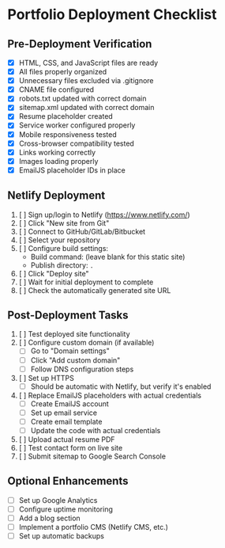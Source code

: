 # Portfolio Deployment Checklist

## Pre-Deployment Verification

- [x] HTML, CSS, and JavaScript files are ready
- [x] All files properly organized
- [x] Unnecessary files excluded via .gitignore
- [x] CNAME file configured 
- [x] robots.txt updated with correct domain
- [x] sitemap.xml updated with correct domain
- [x] Resume placeholder created
- [x] Service worker configured properly
- [x] Mobile responsiveness tested
- [x] Cross-browser compatibility tested
- [x] Links working correctly
- [x] Images loading properly
- [x] EmailJS placeholder IDs in place

## Netlify Deployment

1. [ ] Sign up/login to Netlify (https://www.netlify.com/)
2. [ ] Click "New site from Git"
3. [ ] Connect to GitHub/GitLab/Bitbucket
4. [ ] Select your repository
5. [ ] Configure build settings:
   - Build command: (leave blank for this static site)
   - Publish directory: `.`
6. [ ] Click "Deploy site"
7. [ ] Wait for initial deployment to complete
8. [ ] Check the automatically generated site URL

## Post-Deployment Tasks

1. [ ] Test deployed site functionality
2. [ ] Configure custom domain (if available)
   - [ ] Go to "Domain settings"
   - [ ] Click "Add custom domain"
   - [ ] Follow DNS configuration steps
3. [ ] Set up HTTPS
   - [ ] Should be automatic with Netlify, but verify it's enabled
4. [ ] Replace EmailJS placeholders with actual credentials
   - [ ] Create EmailJS account
   - [ ] Set up email service
   - [ ] Create email template
   - [ ] Update the code with actual credentials
5. [ ] Upload actual resume PDF
6. [ ] Test contact form on live site
7. [ ] Submit sitemap to Google Search Console

## Optional Enhancements

- [ ] Set up Google Analytics
- [ ] Configure uptime monitoring
- [ ] Add a blog section
- [ ] Implement a portfolio CMS (Netlify CMS, etc.)
- [ ] Set up automatic backups 